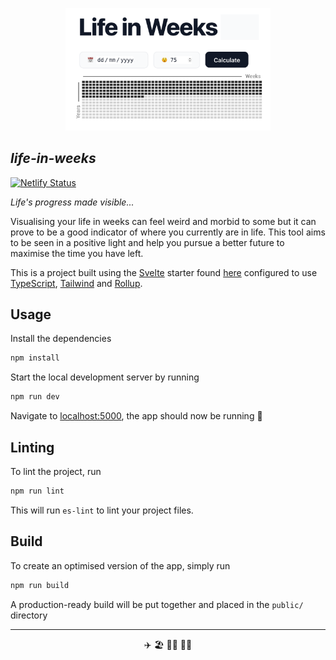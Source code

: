 <p align="center"> 
    <img src="docs/assets/logo.png" alt="Logo" width="65%">
</p>

## **_life-in-weeks_**

[![Netlify Status](https://api.netlify.com/api/v1/badges/848c185e-dd0c-47e8-b6e3-d86a6f0490f7/deploy-status)](https://app.netlify.com/sites/life-in-weeks/deploys)

_Life's progress made visible..._

Visualising your life in weeks can feel weird and morbid to some but it can prove to be a good indicator of where you currently are in life.
This tool aims to be seen in a positive light and help you pursue a better future to maximise the time you have left.

This is a project built using the [Svelte](https://svelte.dev) starter found [here](https://github.com/sveltejs/template) configured to use [TypeScript](https://www.typescriptlang.org/), [Tailwind](https://tailwindcss.com/) and [Rollup](https://rollupjs.org).

## Usage

Install the dependencies
```bash
npm install
```

Start the local development server by running
```bash
npm run dev
```

Navigate to [localhost:5000](http://localhost:5000), the app should now be running 🚀

## Linting

To lint the project, run
```bash
npm run lint
```

This will run `es-lint` to lint your project files.

## Build

To create an optimised version of the app, simply run

```bash
npm run build
```

A production-ready build will be put together and placed in the `public/` directory

---

<p align="center"> 
    ✈️ 🏖️ 🚵‍♂️ 🏄‍♂️
</p>